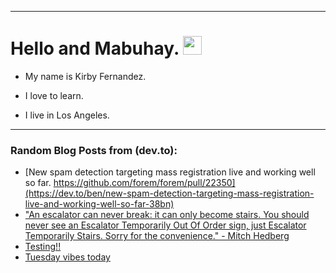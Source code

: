 
<img src="https://komarev.com/ghpvc/?username=kirbygit&style=flat-square&color=blue" alt=""/>

---
<h1>
  Hello and Mabuhay.
  <img src="https://media.giphy.com/media/hvRJCLFzcasrR4ia7z/giphy.gif" width="30px"/>
</h1>

- My name is Kirby Fernandez.

- I love to learn.

- I live in Los Angeles.

---

### Random Blog Posts from (dev.to):
<!-- BLOG-POST-LIST:START -->
- [New spam detection targeting mass registration live and working well so far. https://github.com/forem/forem/pull/22350](https://dev.to/ben/new-spam-detection-targeting-mass-registration-live-and-working-well-so-far-38bn)
- [&quot;An escalator can never break: it can only become stairs. You should never see an Escalator Temporarily Out Of Order sign, just Escalator Temporarily Stairs. Sorry for the convenience.&quot; - Mitch Hedberg](https://dev.to/ben/an-escalator-can-never-break-it-can-only-become-stairs-you-should-never-see-an-escalator-1n2m)
- [Testing!!](https://dev.to/ben/testing-2l7e)
- [Tuesday vibes today](https://dev.to/ben/tuesday-vibes-today-3dca)
<!-- BLOG-POST-LIST:END -->
